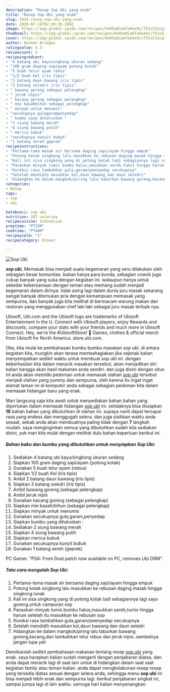 ```yaml
---
description: "Resep Sop Ubi yang enak"
title: "Resep Sop Ubi yang enak"
slug: 1924-resep-sop-ubi-yang-enak
date: 2020-07-14T02:20:39.269Z
image: https://img-global.cpcdn.com/recipes/6445a01a6fa6ee9c/751x532cq70/sop-ubi-foto-resep-utama.jpg
thumbnail: https://img-global.cpcdn.com/recipes/6445a01a6fa6ee9c/751x532cq70/sop-ubi-foto-resep-utama.jpg
cover: https://img-global.cpcdn.com/recipes/6445a01a6fa6ee9c/751x532cq70/sop-ubi-foto-resep-utama.jpg
author: Herman Bridges
ratingvalue: 4.3
reviewcount: 4
recipeingredient:
- "4 batang ubi kayusingkong ukuran sedang"
- "100 gram daging sapiayam potong kotak"
- "5 buah telur ayam rebus"
- "1/2 buah Kol iris tipis"
- "2 batang daun bawang iris tipis"
- "3 batang seledri iris tipis"
- " bawang goreng sebagai pelengkap"
- " jeruk nipis"
- " kacang goreng sebagai pelengkap"
- " mie basahbihun sebagai pelengkap"
- " minyak untuk menumis"
- "secukupnya gulagarampenyedap"
- " bumbu yang dihaluskan "
- "2 siung bawang merah"
- "4 siung bawang putih"
- " merica bubuk"
- "secukupnya kunyit bubuk"
- "1 batang sereh geprek"
recipeinstructions:
- "Pertama-tama masak air bersama daging sapi/ayam hingga empuk"
- "Potong kotak singkong lalu masukkan ke rebusan daging masak hingga singkong lunak"
- "Kali ini sisa singkong yang di potong kotak tadi sebagiannya lagi saya goreng.untuk campuran sop"
- "Panaskan minyak tumis bumbu halus,masukkan sereh,tumis hingga harum setelah itu masukkan ke rebusan sop"
- "Koreksi rasa tambahkan gula,garam/peenyedap secukupnya"
- "Setelah mendidih masukkan kol,daun bawang dan daun seledri"
- "Hidangkan ke dalam mangkok/piring lalu taburkan bawang goreng,kacang,dan tambahkan telur rebus dan jeruk nipis..sambelnya jangan lupa yah"
categories:
- Resep
tags:
- sop
- ubi

katakunci: sop ubi 
nutrition: 287 calories
recipecuisine: Indonesian
preptime: "PT15M"
cooktime: "PT48M"
recipeyield: "1"
recipecategory: Dinner

---
```



![Sop Ubi](https://img-global.cpcdn.com/recipes/6445a01a6fa6ee9c/751x532cq70/sop-ubi-foto-resep-utama.jpg)

<b><i>sop ubi</i></b>, Memasak bisa menjadi suatu kegemaran yang seru dilakukan oleh sebagian besar komunitas. bukan hanya para bunda, sebagian cowok juga cukup banyak yang suka dengan kegiatan ini. walaupun hanya untuk sekedar kebersamaan dengan teman atau memang sudah menjadi kegemaran dalam dirinya. tidak asing lagi dalam dunia juru masak sekarang sangat banyak ditemukan pria dengan kemampuan memasak yang sempurna, dan banyak juga kita melihat di bermacam warung makan dan restoran yang menggunakan chef laki laki sebagai juru masak terbaik nya.

Ubisoft, Ubi.com and the Ubisoft logo are trademarks of Ubisoft Entertainment in the U. Connect with Ubisoft players, enjoy Rewards and discounts, compare your stats with your friends and much more in Ubisoft Connect. Hey, we&#39;re the #UbisoftStore! 👋 Games, clothes &amp; official merch from Ubisoft for North America. store.ubi.com.

Oke, kita mulai ke pembahasan bumbu bumbu masakan <i>sop ubi</i>. di antara kegiatan kita, mungkin akan terasa membahagiakan jika sejenak kalian menyempatkan sedikit waktu untuk membuat sop ubi ini. dengan keberhasilan kita dalam meracik masakan tersebut, akan menjadikan diri kalian bangga akan hasil makanan anda sendiri. dan juga disini dengan situs ini anda akan memiliki pedoman untuk memasak olahan <u>sop ubi</u> tersebut menjadi olahan yang yummy dan sempurna, oleh karena itu ingat ingat alamat laman ini di komputer anda sebagai sebagian pedoman kita dalam memasak hidangan baru yang enak.


Mari langsung saja kita awali untuk menyediakan bahan bahan yang diperlukan dalam memasak hidangan <u><i>sop ubi</i></u> ini. setidaknya bisa disiapkan <b>18</b> bahan bahan yang dibutuhkan di olahan ini. supaya nanti dapat tercapai rasa yang endess dan menggugah selera. dan juga sisihkan waktu anda sesaat, sebab anda akan membuatnya paling tidak dengan <b>7</b> langkah mudah. saya menginginkan semua yang dibutuhkan sudah kita sediakan disini, yuk mari kita mulai dengan melihat dulu bahan keperluan berikut ini.

<!--inarticleads1-->

##### Bahan baku dan bumbu yang dibutuhkan untuk menyiapkan Sop Ubi:

1. Sediakan 4 batang ubi kayu/singkong ukuran sedang
1. Siapkan 100 gram daging sapi/ayam (potong kotak)
1. Gunakan 5 buah telur ayam (rebus)
1. Siapkan 1/2 buah Kol (iris tipis)
1. Ambil 2 batang daun bawang (iris tipis)
1. Siapkan 3 batang seledri (iris tipis)
1. Ambil  bawang goreng (sebagai pelengkap)
1. Ambil  jeruk nipis
1. Gunakan  kacang goreng (sebagai pelengkap)
1. Siapkan  mie basah/bihun (sebagai pelengkap)
1. Siapkan  minyak untuk menumis
1. Gunakan secukupnya gula,garam,penyedap
1. Siapkan  bumbu yang dihaluskan :
1. Sediakan 2 siung bawang merah
1. Siapkan 4 siung bawang putih
1. Siapkan  merica bubuk
1. Gunakan secukupnya kunyit bubuk
1. Gunakan 1 batang sereh (geprek)


PC Gamer. &#34;PSA: From Dust patch now available on PC, removes Ubi DRM&#34;. 

<!--inarticleads2-->

##### Tata cara mengolah Sop Ubi:

1. Pertama-tama masak air bersama daging sapi/ayam hingga empuk
1. Potong kotak singkong lalu masukkan ke rebusan daging masak hingga singkong lunak
1. Kali ini sisa singkong yang di potong kotak tadi sebagiannya lagi saya goreng.untuk campuran sop
1. Panaskan minyak tumis bumbu halus,masukkan sereh,tumis hingga harum setelah itu masukkan ke rebusan sop
1. Koreksi rasa tambahkan gula,garam/peenyedap secukupnya
1. Setelah mendidih masukkan kol,daun bawang dan daun seledri
1. Hidangkan ke dalam mangkok/piring lalu taburkan bawang goreng,kacang,dan tambahkan telur rebus dan jeruk nipis..sambelnya jangan lupa yah




Demikianlah sedikit pembahasan makanan tentang resep <u>sop ubi</u> yang enak. saya harapkan kalian sudah mengerti dengan penjabaran diatas, dan anda dapat meracik lagi di saat lain untuk di hidangkan dalam saat saat kegiatan family atau teman kalian. anda dapat mengkolaborasi resep resep yang tersedia diatas sesuai dengan selera anda, sehingga menu <b>sop ubi</b> ini bisa menjadi lebih enak dan sempurna lagi. berikut penjabaran singkat ini, sampai jumpa lagi di lain waktu. semoga hari kalian menyenangkan.
